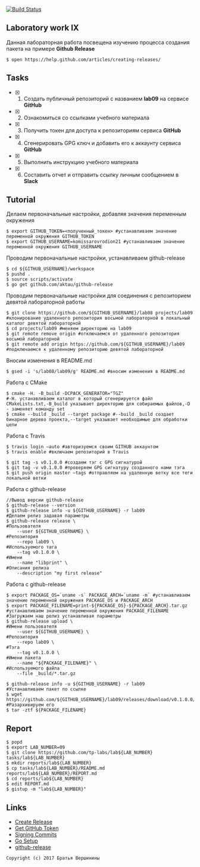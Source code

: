 [![Build Status](https://travis-ci.org/komissarovrodion21/lab08.svg?branch=master)](https://travis-ci.org/komissarovrodion21/lab08)
## Laboratory work IX

Данная лабораторная работа посвещена изучению процесса создания пакета на примере **Github Release**

```ShellSession
$ open https://help.github.com/articles/creating-releases/
```

## Tasks

- [X] 1. Создать публичный репозиторий с названием **lab09** на сервисе **GitHub**
- [X] 2. Ознакомиться со ссылками учебного материала
- [X] 3. Получить токен для доступа к репозиториям сервиса **GitHub**
- [X] 4. Сгенерировать GPG ключ и добавить его к аккаунту сервиса **GitHub**
- [X] 5. Выполнить инструкцию учебного материала
- [X] 6. Составить отчет и отправить ссылку личным сообщением в **Slack**

## Tutorial
Делаем первоначальные настройки, добавляя значения переменным окружения
```ShellSession
$ export GITHUB_TOKEN=<полученный_токен> #устанавливаем значение переменной окружения GITHUB_TOKEN
$ export GITHUB_USERNAME=komissarovrodion21 #устанавливаем значение переменной окружения GITHUB_USERNAME
```
Проводим первоначальные настройки, устанавливаем github-release
```ShellSession
$ cd ${GITHUB_USERNAME}/workspace
$ pushd .
$ source scripts/activate
$ go get github.com/aktau/github-release
```
Проводим первоначальные настройки для соединения с репозиторием девятой лабораторной работы
```ShellSession
$ git clone https://github.com/${GITHUB_USERNAME}/lab08 projects/lab09 #клонирование удаленного репозитория восьмой лабораторной в локальный каталог девятой лабораторной
$ cd projects/lab09 #меняем директорию на lab09
$ git remote remove origin #отключаемся от удаленного репозитория восьмой лабораторной
$ git remote add origin https://github.com/${GITHUB_USERNAME}/lab09 #подключаемся к удаленному репозиторию девятой лабораторной

```
Вносим изменения в README.md
```ShellSession
$ gsed -i 's/lab08/lab09/g' README.md #вносим изменения в README.md
```
Работа с CMake
```ShellSession
$ cmake -H. -B_build -DCPACK_GENERATOR="TGZ"
#-H. устанавливаем каталог в который сгенерируется файл CMakeLists.txt,-B_build указывает директорию для собираемых файлов,-D - заменяет команду set
$ cmake --build _build --target package #--build _build создает бинарное дерево проекта,--target указывает необходимые для обработки цели

```
Работа с Travis
```ShellSession
$ travis login –auto #авторизуемся своим GITHUB аккаунтом
$ travis enable #включаем репозиторий в Travis

```

```ShellSession
$ git tag -s v0.1.0.0 #создаем тэг с GPG сигнатурой
$ git tag -v v0.1.0.0 #проверяем GPG сигнатуру созданного нами тэга 
$ git push origin master –tags #отправляем на удаленную ветку все теги локальной ветки

```
Работа с github-release
```ShellSession
//Вывод версии github-release
$ github-release --version
$ github-release info -u ${GITHUB_USERNAME} -r lab09
#Делаем релиз задавая параметры
$ github-release release \
#Пользователя
    --user ${GITHUB_USERNAME} \
#Репозитория
    --repo lab09 \
#Используемого тага
    --tag v0.1.0.0 \
#Имени
    --name "libprint" \
#Описания релиза
    --description "my first release"
```
Работа с github-release
```ShellSession
$ export PACKAGE_OS=`uname -s` PACKAGE_ARCH=`uname -m` #устанавливаем значение переменной окружения PACKAGE_OS и PACKAGE_ARCH
$ export PACKAGE_FILENAME=print-${PACKAGE_OS}-${PACKAGE_ARCH}.tar.gz #устанавливаем значение переменной окружения PACKAGE_FILENAME
#Загружаем наш релиз устанавливая параметры
$ github-release upload \
#Имени пользователя
    --user ${GITHUB_USERNAME} \
#Репозитория    
    --repo lab09 \
#Тэга
    --tag v0.1.0.0 \
#Имени пакета
    --name "${PACKAGE_FILENAME}" \
#Используемого файла
    --file _build/*.tar.gz
```

```ShellSession
$ github-release info -u ${GITHUB_USERNAME} -r lab09
#Устанавливаем пакет по ссылке
$ wget https://github.com/${GITHUB_USERNAME}/lab09/releases/download/v0.1.0.0/${PACKAGE_FILENAME}
#Разархивируем его
$ tar -ztf ${PACKAGE_FILENAME}
```

## Report

```ShellSession
$ popd
$ export LAB_NUMBER=09
$ git clone https://github.com/tp-labs/lab${LAB_NUMBER} tasks/lab${LAB_NUMBER}
$ mkdir reports/lab${LAB_NUMBER}
$ cp tasks/lab${LAB_NUMBER}/README.md reports/lab${LAB_NUMBER}/REPORT.md
$ cd reports/lab${LAB_NUMBER}
$ edit REPORT.md
$ gistup -m "lab${LAB_NUMBER}"
```

## Links

- [Create Release](https://help.github.com/articles/creating-releases/)
- [Get GitHub Token](https://help.github.com/articles/creating-a-personal-access-token-for-the-command-line/)
- [Signing Commits](https://help.github.com/articles/signing-commits-with-gpg/)
- [Go Setup](http://www.golangbootcamp.com/book/get_setup)
- [github-release](https://github.com/aktau/github-release)

```
Copyright (c) 2017 Братья Вершинины
